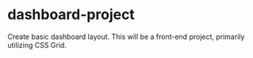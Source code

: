 # dashboard-project
Create basic dashboard layout. This will be a front-end project, primarily utilizing CSS Grid.